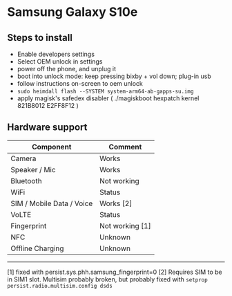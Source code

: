 # Samsung Galaxy S10e

## Steps to install

* Enable developers settings
* Select OEM unlock in settings
* power off the phone, and unplug it
* boot into unlock mode: keep pressing bixby + vol down; plug-in usb
* follow instructions on-screen to oem unlock
* `sudo heimdall flash --SYSTEM system-arm64-ab-gapps-su.img`
* apply magisk's safedex disabler (   ./magiskboot hexpatch kernel 821B8012 E2FF8F12 )

## Hardware support

| Component                 |      Comment                                              |
|---------------------------|-----------------------------------------------------------|
| Camera                    | Works                                                     |
| Speaker / Mic             | Works                                                     |
| Bluetooth                 | Not working                                               |
| WiFi                      | Status                                                    |
| SIM / Mobile Data / Voice | Works [2]                                               |
| VoLTE                     | Status                                                    |
| Fingerprint               | Not working [1]                                           |
| NFC                       | Unknown                                                   |
| Offline Charging          | Unknown                                                   |

---

[1] fixed with persist.sys.phh.samsung_fingerprint=0
[2] Requires SIM to be in SIM1 slot. Multisim probably broken, but probably fixed with `setprop persist.radio.multisim.config dsds`